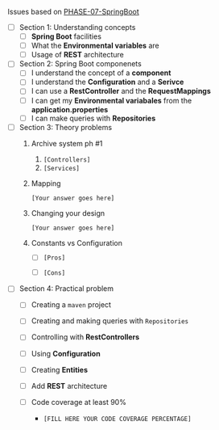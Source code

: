 Issues based on [PHASE-07-SpringBoot](07-SpringBoot.md)


- [ ] Section 1: Understanding concepts
    - [ ] **Spring Boot** facilities
    - [ ] What the **Environmental variables** are
    - [ ] Usage of **REST** architecture

- [ ] Section 2: Spring Boot componenets
  - [ ] I understand the concept of a **component**
  - [ ] I understand the **Configuration** and a **Serivce**
  - [ ] I can use a **RestController** and the **RequestMappings**
  - [ ] I can get my **Environmental variabales** from the **application.properties**
  - [ ] I can make queries with **Repositories**

- [ ] Section 3: Theory problems
  1. Archive system ph #1
     
     1. `[Controllers]`
     2. `[Services]`
  2. Mapping
     
     `[Your answer goes here]` 
  3. Changing your design
     
     `[Your answer goes here]`

  4. Constants vs Configuration
     
     - [ ] `[Pros]`
     - [ ] `[Cons]`


- [ ] Section 4: Practical problem
    - [ ] Creating a `maven` project
    - [ ] Creating and making queries with `Repositories`
   
    - [ ] Controlling with **RestControllers**
    - [ ] Using **Configuration**
    - [ ] Creating **Entities**
    - [ ] Add **REST** architecture
    - [ ] Code coverage at least 90%
        - `[FILL HERE YOUR CODE COVERAGE PERCENTAGE]`

